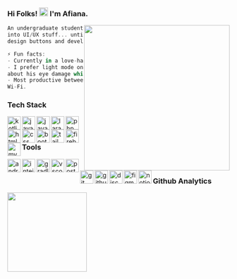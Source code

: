 ### Hi Folks! <img src="https://raw.githubusercontent.com/MartinHeinz/MartinHeinz/master/wave.gif" width="20px" height="20px"> I'm Afiana.

<img align='right' src="https://media.giphy.com/media/l0HlTy9x8FZo0XO1i/giphy.gif" width="330">

```js
An undergraduate student majoring in Information System. Used to be
into UI/UX stuff... until life threw Kotlin and Laravel at me. Now I
design buttons and develop them until i cry 😭😭.

⚡ Fun facts:
- Currently in a love-hate relationship with frontend
- I prefer light mode on VSCode — my friends literally complained
about his eye damage while looking at my monitor. lmao
- Most productive between 11 PM and 4 AM. Basically a night owl with
Wi-Fi.
```

### Tech Stack
<div>
    <img align="left" alt="kotlin" title="kotlin" width="30px" src="https://skillicons.dev/icons?i=kotlin" /></a>
    <img align="left" alt="java" title="java" width="30px" src="https://skillicons.dev/icons?i=java" /></a>
    <img align="left" alt="javascript" title="javascript" width="30px" src="https://skillicons.dev/icons?i=js" /></a>
    <img align="left" alt="laravel" title="laravel" width="30px" src="https://skillicons.dev/icons?i=laravel" /></a>
    <img align="left" alt="php" title="php" width="30px" src="https://skillicons.dev/icons?i=php" /></a>
    <img align="left" alt="html" title="html" width="30px" src="https://skillicons.dev/icons?i=html" /></a>
    <img align="left" alt="css" title="css" width="30px" src="https://skillicons.dev/icons?i=css" /></a>
    <img align="left" alt="bootstrap" title="bootstrap" width="30px" src="https://skillicons.dev/icons?i=bootstrap" /></a>
    <img align="left" alt="tailwind" title="tailwind" width="30px" src="https://skillicons.dev/icons?i=tailwind" /></a>
    <img align="left" alt="firebase" title="firebase" width="30px" src="https://skillicons.dev/icons?i=firebase" /></a>
    <img align="left" alt="mysql" title="mysql" width="30px" src="https://skillicons.dev/icons?i=mysql" /></a>
</div><br>

<h3>Tools</h3>
<div>
    <img align="left" alt="androidstudio" title="androidstudio" width="30px" src="https://skillicons.dev/icons?i=androidstudio" /></a>
    <img align="left" alt="inteilij idea" title="intellij idea" width="30px" src="https://skillicons.dev/icons?i=idea" /></a>
    <img align="left" alt="gradle" title="gradle" width="30px" src="https://skillicons.dev/icons?i=gradle" /></a>
    <img align="left" alt="vscode" title="vscode" width="30px" src="https://skillicons.dev/icons?i=vscode" /></a>
    <img align="left" alt="postman" title="postman" width="30px" src="https://skillicons.dev/icons?i=postman" /></a>
    <img align="left" alt="git" title="git" width="30px" src="https://skillicons.dev/icons?i=git" /></a>
    <img align="left" alt="github" title="github" width="30px" src="https://skillicons.dev/icons?i=github" /></a>
    <img align="left" alt="discord" title="discord" width="30px" src="https://skillicons.dev/icons?i=discord" /></a>
    <img align="left" alt="figma" title="figma" width="30px" src="https://skillicons.dev/icons?i=figma" /></a>
    <img align="left" alt="notion" title="notion" width="30px" src="https://skillicons.dev/icons?i=notion" /></a>
</div><br>

<h3>Github Analytics</h3>
  <a href="https://github.com/afiananr">
    <img height="180em" src="https://github-readme-stats-eight-theta.vercel.app/api/top-langs/?username=afiananr&layout=compact&langs_count=8&theme=algolia" />
  </a>
